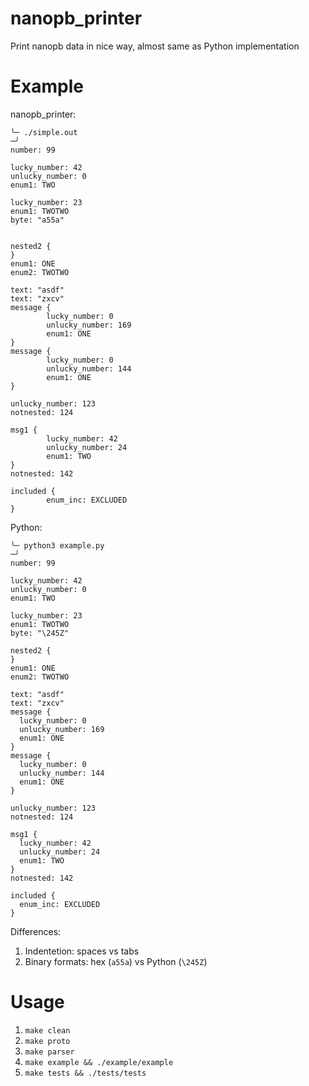 # nanopb_printer
Print nanopb data in nice way, almost same as Python implementation


# Example

nanopb_printer:

```
╰─ ./simple.out                                                                           ─╯
number: 99

lucky_number: 42
unlucky_number: 0
enum1: TWO

lucky_number: 23
enum1: TWOTWO
byte: "a55a"


nested2 {
}
enum1: ONE
enum2: TWOTWO

text: "asdf"
text: "zxcv"
message {
        lucky_number: 0
        unlucky_number: 169
        enum1: ONE
}
message {
        lucky_number: 0
        unlucky_number: 144
        enum1: ONE
}

unlucky_number: 123
notnested: 124

msg1 {
        lucky_number: 42
        unlucky_number: 24
        enum1: TWO
}
notnested: 142

included {
        enum_inc: EXCLUDED
}
```

Python:

```
╰─ python3 example.py                                                                    ─╯
number: 99

lucky_number: 42
unlucky_number: 0
enum1: TWO

lucky_number: 23
enum1: TWOTWO
byte: "\245Z"

nested2 {
}
enum1: ONE
enum2: TWOTWO

text: "asdf"
text: "zxcv"
message {
  lucky_number: 0
  unlucky_number: 169
  enum1: ONE
}
message {
  lucky_number: 0
  unlucky_number: 144
  enum1: ONE
}

unlucky_number: 123
notnested: 124

msg1 {
  lucky_number: 42
  unlucky_number: 24
  enum1: TWO
}
notnested: 142

included {
  enum_inc: EXCLUDED
}

```

Differences:
1. Indentetion: spaces vs tabs
2. Binary formats: hex (`a55a`) vs Python (`\245Z`)

# Usage

1. `make clean`
1. `make proto`
1. `make parser`
1. `make example && ./example/example`
1. `make tests && ./tests/tests`
